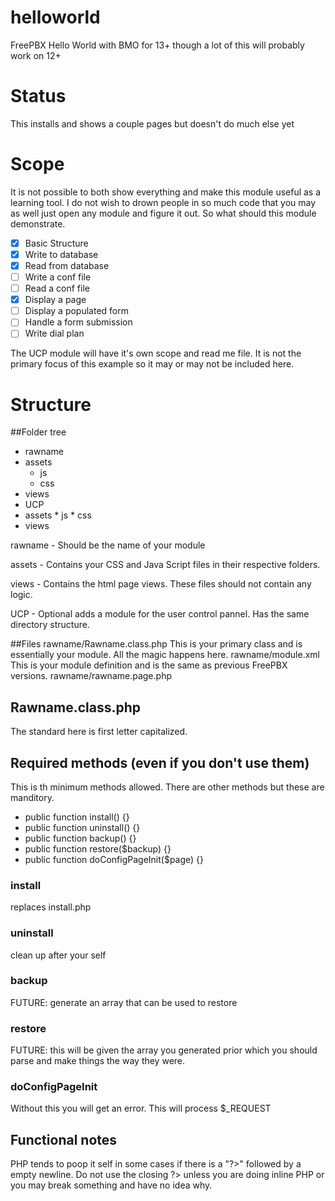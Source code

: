 helloworld
==========

FreePBX Hello World with BMO for 13+ though a lot of this will probably work on 12+

Status
==========
This installs and shows a couple pages but doesn't do much else yet

Scope
==========

It is not possible to both show everything and make this module useful as a learning tool. I do not wish to drown people in so much code that you may as well just open any module and figure it out.  So what should this module demonstrate.

- [x] Basic Structure
- [x] Write to database
- [x] Read from database
- [ ] Write a conf file
- [ ] Read a conf file
- [x] Display a page
- [ ] Display a populated form
- [ ] Handle a form submission
- [ ] Write dial plan

The UCP module will have it's own scope and read me file. It is not the primary focus of this example so it may or may not be included here. 

Structure
==========
##Folder tree

 * rawname
  * assets
	* js
	* css
  * views
  * UCP
   * assets
	* js
	* css
   * views


rawname - Should be the name of your module

assets - Contains your CSS and Java Script files in their respective folders.

views - Contains the html page views. These files should not contain any logic.

UCP - Optional adds a module for the user control pannel. Has the same directory structure. 

##Files
rawname/Rawname.class.php
This is your primary class and is essentially your module. All the magic happens here.
rawname/module.xml
This is your module definition and is the same as previous FreePBX versions.
rawname/rawname.page.php

## Rawname.class.php
The standard here is first letter capitalized.

## Required methods (even if you don't use them)
This is th minimum methods allowed. There are other methods but these are manditory.
 * public function install() {}
 * public function uninstall() {}
 * public function backup() {}
 * public function restore($backup) {}
 * public function doConfigPageInit($page) {}

### install 
replaces install.php
### uninstall 
clean up after your self
### backup 
FUTURE: generate an array that can be used to restore
### restore 
FUTURE: this will be given the array you generated prior which you should parse and make things the way they were.
### doConfigPageInit
Without this you will get an error. This will process $_REQUEST

## Functional notes
PHP tends to poop it self in some cases if there is a "?>" followed by a empty newline. Do not use the closing ?>
unless you are doing inline PHP or you may break something and have no idea why.

